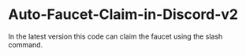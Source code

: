 # Auto-Faucet-Claim-in-Discord-v2
In the latest version this code can claim the faucet using the slash command.
